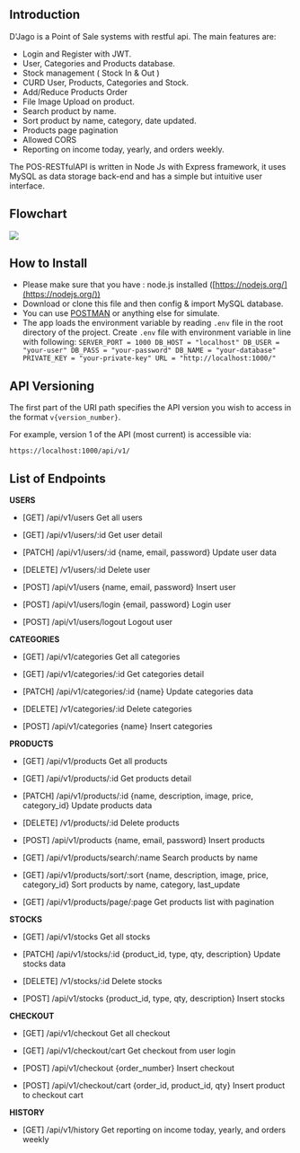 ## Introduction

D'Jago is a Point of Sale systems with restful api. The main features are:

- Login and Register with JWT.
- User, Categories and Products database.
- Stock management ( Stock In & Out )
- CURD User, Products, Categories and Stock.
- Add/Reduce Products Order
- File Image Upload on product.
- Search product by name.
- Sort product by name, category, date updated.
- Products page pagination
- Allowed CORS
- Reporting on income today, yearly, and orders weekly.

The POS-RESTfulAPI is written in Node Js with Express framework, it uses MySQL as data storage back-end and has a simple but intuitive user interface.

## Flowchart

[![](https://mermaid.ink/img/eyJjb2RlIjoiZ3JhcGggTFJcbiAgICBBe1VTRVJTfSAtLT4gQihSRUdJU1RFUilcbiAgICBBIC0tPiBDKChMT0dJTikpXG4gICAgQiAtLT4gQ1xuICAgIEMgLS0-IEUoQ0FURUdPUklFUylcbiAgICBFIC0tPiBGXG4gICAgQyAtLT4gRihQUk9EVUNUUylcbiAgICBHIC0tPiBLW0lOXVxuICAgIEsgLS0-IEZcbiAgICBHIC0tPiBMW09VVF1cbiAgICBMIC0tPiBGXG4gICAgQyAtLT4gRyhTVE9DS1MpXG4gICAgQyAtLT4gSChDSEVDS09VVClcbiAgICBGIC0tPiBIXG4gICAgQyAtLT4gSXtISVNUT1JZfVxuICAgIEggLS0-IElcbiAgICBDIC0tPiBKKChMT0dPVVQpKSIsIm1lcm1haWQiOnsidGhlbWUiOiJkZWZhdWx0In0sInVwZGF0ZUVkaXRvciI6ZmFsc2V9)](https://mermaid-js.github.io/mermaid-live-editor/#/edit/eyJjb2RlIjoiZ3JhcGggTFJcbiAgICBBe1VTRVJTfSAtLT4gQihSRUdJU1RFUilcbiAgICBBIC0tPiBDKChMT0dJTikpXG4gICAgQiAtLT4gQ1xuICAgIEMgLS0-IEUoQ0FURUdPUklFUylcbiAgICBFIC0tPiBGXG4gICAgQyAtLT4gRihQUk9EVUNUUylcbiAgICBHIC0tPiBLW0lOXVxuICAgIEsgLS0-IEZcbiAgICBHIC0tPiBMW09VVF1cbiAgICBMIC0tPiBGXG4gICAgQyAtLT4gRyhTVE9DS1MpXG4gICAgQyAtLT4gSChDSEVDS09VVClcbiAgICBGIC0tPiBIXG4gICAgQyAtLT4gSXtISVNUT1JZfVxuICAgIEggLS0-IElcbiAgICBDIC0tPiBKKChMT0dPVVQpKSIsIm1lcm1haWQiOnsidGhlbWUiOiJkZWZhdWx0In0sInVwZGF0ZUVkaXRvciI6ZmFsc2V9)

## How to Install

- Please make sure that you have : node.js installed ([https://nodejs.org/](https://nodejs.org/))
- Download or clone this file and then config & import MySQL database.
- You can use [POSTMAN](https://www.getpostman.com/) or anything else for simulate.
- The app loads the environment variable by reading `.env` file in the root directory of the project. Create `.env` file with environment variable in line with following:
  `SERVER_PORT = 1000 DB_HOST = "localhost" DB_USER = "your-user" DB_PASS = "your-password" DB_NAME = "your-database" PRIVATE_KEY = "your-private-key" URL = "http://localhost:1000/"`

## API Versioning

The first part of the URI path specifies the API version you wish to access in the format `v{version_number}`.

For example, version 1 of the API (most current) is accessible via:

```
https://localhost:1000/api/v1/
```

## List of Endpoints

**USERS**

- [GET] /api/v1/users
  Get all users

- [GET] /api/v1/users/:id
  Get user detail

- [PATCH] /api/v1/users/:id {name, email, password}
  Update user data

- [DELETE] /v1/users/:id
  Delete user

- [POST] /api/v1/users {name, email, password}
  Insert user

- [POST] /api/v1/users/login {email, password}
  Login user

- [POST] /api/v1/users/logout
  Logout user

**CATEGORIES**

- [GET] /api/v1/categories
  Get all categories

- [GET] /api/v1/categories/:id
  Get categories detail

- [PATCH] /api/v1/categories/:id {name}
  Update categories data

- [DELETE] /v1/categories/:id
  Delete categories

- [POST] /api/v1/categories {name}
  Insert categories

**PRODUCTS**

- [GET] /api/v1/products
  Get all products

- [GET] /api/v1/products/:id
  Get products detail

- [PATCH] /api/v1/products/:id {name, description, image, price, category_id}
  Update products data

- [DELETE] /v1/products/:id
  Delete products

- [POST] /api/v1/products {name, email, password}
  Insert products

- [GET] /api/v1/products/search/:name
  Search products by name

- [GET] /api/v1/products/sort/:sort {name, description, image, price, category_id}
  Sort products by name, category, last_update

- [GET] /api/v1/products/page/:page
  Get products list with pagination

**STOCKS**

- [GET] /api/v1/stocks
  Get all stocks

- [PATCH] /api/v1/stocks/:id {product_id, type, qty, description}
  Update stocks data

- [DELETE] /v1/stocks/:id
  Delete stocks

- [POST] /api/v1/stocks {product_id, type, qty, description}
  Insert stocks

**CHECKOUT**

- [GET] /api/v1/checkout
  Get all checkout

- [GET] /api/v1/checkout/cart
  Get checkout from user login

- [POST] /api/v1/checkout {order_number}
  Insert checkout

- [POST] /api/v1/checkout/cart {order_id, product_id, qty}
  Insert product to checkout cart

**HISTORY**

- [GET] /api/v1/history
  Get reporting on income today, yearly, and orders weekly
